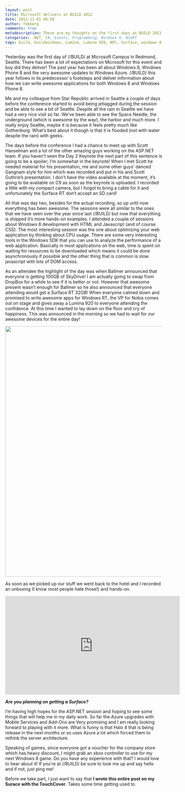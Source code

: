 ```yaml
---
layout: post
title: Microsoft delivers at BUILD 2012
date: 2012-11-01 00:50
author: fekberg
comments: true
metadescription: These are my thoughts on the first days at BUILD 2012
categories: .NET, C#, Events, Programming, Windows 8, WinRT
tags: build, buildwindows, Lumina, Lumina 920, NFC, Surface, windows 8, windows rt, WinRT
---
```

Yesterday was the first day of //BUILD/ at Microsoft Campus in Redmond, Seattle. There has been a lot of expectations on Microsoft for this event and boy did they deliver! The past year has been all about Windows 8, Windows Phone 8 and the very awesome updates to Windows Azure. //BUILD/ this year follows in its predecessor´s footsteps and deliver information about how we can write awesome applications for both Windows 8 and Windows Phone 8.<!--excerpt-->

Me and my colleague from Star Republic arrived in Seattle a couple of days before the conference started to avoid being jetlagged during the session and be able to see a bit of Seattle. Despite all the rain in Seattle we have had a very nice visit so far. We’ve been able to see the Space Needle, the underground (which is awesome by the way), the harbor and much more. I really enjoy Seattle, maybe it is because it feels pretty much like Gothenburg. What’s best about it though is that it is flooded (not with water despite the rain) with geeks.

The days before the conference I had a chance to meet up with Scott Hanselman and a lot of the other amazing guys working on the ASP.NET team. If you haven’t seen the Day 2 Keynote the next part of this sentence is going to be a spoiler; I’m somewhat in the keynote! When I met Scott he needed material for his presentation, me and some other guys’ danced Gangnam style for him which was recorded and put in his and Scott Guthrie’s presentation. I don’t have the video available at the moment, it’s going to be available on C9 as soon as the keynote is uploaded. I recorded a little with my compact camera, but I forgot to bring a cable for it and unfortunately the Surface RT don’t accept an SD card!

All that was day two, besides for the actual recording, so up until now everything has been awesome. The sessions were all similar to the ones that we have seen over the year since last //BUILD/ but now that everything is shipped it’s more hands-on examples. I attended a couple of sessions about Windows 8 development with HTML and Javascript (and of course CSS). The most interesting session was the one about optimizing your web application by thinking about CPU usage. There are some very interesting tools in the Windows SDK that you can use to analyze the performance of a web application. Basically in most applications on the web, time is spent on waiting for resources to be downloaded which means it could be done asynchronously if possible and the other thing that is common is slow javascript with lots of DOM access.

As an attendee the highlight of the day was when Ballmer announced that everyone is getting 100GB of SkyDrive! I am actually going to swap from DropBox for a while to see if it is better or not. However that awesome present wasn’t enough for Ballmer so he also announced that everyone attending would get a Surface RT 32GB! When everyone calmed down and promised to write awesome apps for Windows RT, the VP for Nokia comes out on stage and gives away a Lumina 920 to everyone attending the confidence. At this time I wanted to lay down on the floor and cry of happiness. This was announced in the morning so we had to wait for our awesome devices for the entire day!

<a href="https://cdn.filipekberg.se/fekberg-blog/wp-content/uploads/2012/11/1.png"><img src="https://cdn.filipekberg.se/fekberg-blog/wp-content/uploads/2012/11/1.png" alt="" title="So much love from BUILD 2012" width="800" class="alignnone size-full wp-image-1442" /></a>

As soon as we picked up our stuff we went back to the hotel and I recorded an unboxing (I know most people hate those!) and hands-on.

<div class="video-container">
<iframe width="560" height="315" src="http://www.youtube.com/embed/uUzTk0tpY8Y" frameborder="0" allowfullscreen></iframe>
</div>

<strong><em>Are you planning on getting a Surface?</em></strong>

I’m having high hopes for the ASP.NET session and hoping to see some things that will help me in my daily work. So far the Azure upgrades with Mobile Services and Add-Ons are Very promising and I am really looking forward to playing with it more. What is funny is that Halo 4 that is being release in the next months or so uses Azure a lot which forced them to rethink the server architecture.

Speaking of games, since everyone got a voucher for the company store which has heavy discount, I might grab an xbox controller to use for my next Windows 8 game. Do you have any experience with that? I would love to hear about it!
If you’re at //BUILD/ be sure to look me up and say hello and if not, just ping me!

Before we take part, I just want to say that <strong>I wrote this entire post on my Surace with the TouchCover</strong>. Takes some time getting used to.